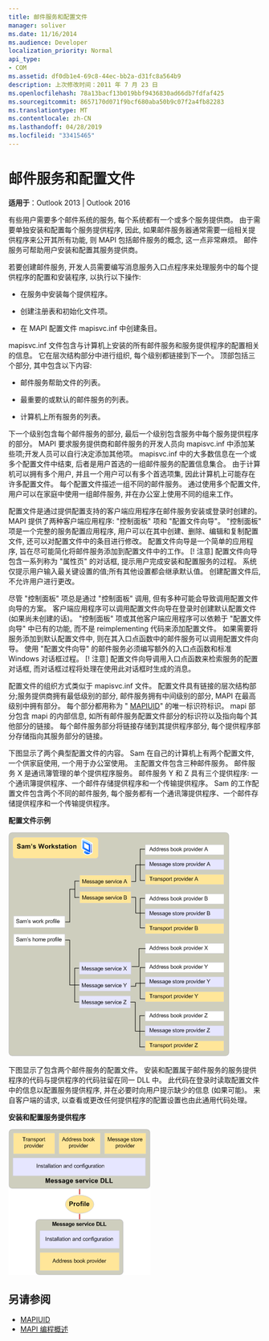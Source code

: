 ```yaml
---
title: 邮件服务和配置文件
manager: soliver
ms.date: 11/16/2014
ms.audience: Developer
localization_priority: Normal
api_type:
- COM
ms.assetid: df0db1e4-69c8-44ec-bb2a-d31fc8a564b9
description: 上次修改时间：2011 年 7 月 23 日
ms.openlocfilehash: 78a13bacf13b019bbf9436830ad66db7fdfaf425
ms.sourcegitcommit: 8657170d071f9bcf680aba50b9c07f2a4fb82283
ms.translationtype: MT
ms.contentlocale: zh-CN
ms.lasthandoff: 04/28/2019
ms.locfileid: "33415465"
---
```

# <a name="message-services-and-profiles"></a>邮件服务和配置文件
  
**适用于**：Outlook 2013 | Outlook 2016 
  
有些用户需要多个邮件系统的服务, 每个系统都有一个或多个服务提供商。 由于需要单独安装和配置每个服务提供程序, 因此, 如果邮件服务器通常需要一组相关提供程序来公开其所有功能, 则 MAPI 包括邮件服务的概念, 这一点非常麻烦。 邮件服务可帮助用户安装和配置其服务提供商。
  
若要创建邮件服务, 开发人员需要编写消息服务入口点程序来处理服务中的每个提供程序的配置和安装程序, 以执行以下操作:
  
- 在服务中安装每个提供程序。
    
- 创建注册表和初始化文件项。
    
- 在 MAPI 配置文件 mapisvc.inf 中创建条目。
    
mapisvc.inf 文件包含与计算机上安装的所有邮件服务和服务提供程序的配置相关的信息。 它在层次结构部分中进行组织, 每个级别都链接到下一个。 顶部包括三个部分, 其中包含以下内容: 
  
- 邮件服务帮助文件的列表。
    
- 最重要的或默认的邮件服务的列表。
    
- 计算机上所有服务的列表。
    
下一个级别包含每个邮件服务的部分, 最后一个级别包含服务中每个服务提供程序的部分。 MAPI 要求服务提供商和邮件服务的开发人员向 mapisvc.inf 中添加某些项;开发人员可以自行决定添加其他项。 mapisvc.inf 中的大多数信息在一个或多个配置文件中结束, 后者是用户首选的一组邮件服务的配置信息集合。 由于计算机可以拥有多个用户, 并且一个用户可以有多个首选项集, 因此计算机上可能存在许多配置文件。 每个配置文件描述一组不同的邮件服务。 通过使用多个配置文件, 用户可以在家庭中使用一组邮件服务, 并在办公室上使用不同的组来工作。
  
配置文件是通过提供配置支持的客户端应用程序在邮件服务安装或登录时创建的。 MAPI 提供了两种客户端应用程序: "控制面板" 项和 "配置文件向导"。 "控制面板" 项是一个完整的服务配置应用程序, 用户可以在其中创建、删除、编辑和复制配置文件, 还可以对配置文件中的条目进行修改。 配置文件向导是一个简单的应用程序, 旨在尽可能简化将邮件服务添加到配置文件中的工作。 [! 注意] 配置文件向导包含一系列称为 "属性页" 的对话框, 提示用户完成安装和配置服务的过程。 系统仅提示用户输入最关键设置的值;所有其他设置都会继承默认值。 创建配置文件后, 不允许用户进行更改。 
  
尽管 "控制面板" 项总是通过 "控制面板" 调用, 但有多种可能会导致调用配置文件向导的方案。 客户端应用程序可以调用配置文件向导在登录时创建默认配置文件 (如果尚未创建的话)。 "控制面板" 项或其他客户端应用程序可以依赖于 "配置文件向导" 中已有的功能, 而不是 reimplementing 代码来添加配置文件。 如果需要将服务添加到默认配置文件中, 则在其入口点函数中的邮件服务可以调用配置文件向导。 使用 "配置文件向导" 的邮件服务必须编写额外的入口点函数和标准 Windows 对话框过程。 [! 注意] 配置文件向导调用入口点函数来检索服务的配置对话框, 而对话框过程将处理在使用此对话框时生成的消息。 
  
配置文件的组织方式类似于 mapisvc.inf 文件。 配置文件具有链接的层次结构部分;服务提供商拥有最低级别的部分, 邮件服务拥有中间级别的部分, MAPI 在最高级别中拥有部分。 每个部分都用称为 " [MAPIUID](mapiuid.md)" 的唯一标识符标识。 mapi 部分包含 mapi 的内部信息, 如所有邮件服务配置文件部分的标识符以及指向每个其他部分的链接。 每个邮件服务部分将链接存储到其提供程序部分, 每个提供程序部分存储指向其服务部分的链接。 
  
下图显示了两个典型配置文件的内容。 Sam 在自己的计算机上有两个配置文件, 一个供家庭使用, 一个用于办公室使用。 主配置文件包含三种邮件服务。 邮件服务 X 是通讯簿管理的单个提供程序服务。 邮件服务 Y 和 Z 具有三个提供程序: 一个通讯簿提供程序、一个邮件存储提供程序和一个传输提供程序。 Sam 的工作配置文件包含两个不同的邮件服务, 每个服务都有一个通讯簿提供程序、一个邮件存储提供程序和一个传输提供程序。 
  
**配置文件示例**
  
![配置文件示例](media/amapi_56.gif "配置文件示例")
  
下图显示了包含两个邮件服务的配置文件。 安装和配置属于邮件服务的服务提供程序的代码与提供程序的代码驻留在同一 DLL 中。 此代码在登录时读取配置文件中的信息以配置服务提供程序, 并在必要时向用户提示缺少的信息 (如果可能)。 来自客户端的请求, 以查看或更改任何提供程序的配置设置也由此通用代码处理。
  
**安装和配置服务提供程序**
  
![安装和配置服务提供程序](media/amapi_55.gif "安装和配置服务提供程序")
  
## <a name="see-also"></a>另请参阅

- [MAPIUID](mapiuid.md)
- [MAPI 编程概述](mapi-programming-overview.md)

